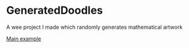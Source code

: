 # GeneratedDoodles
A wee project I made which randomly generates mathematical artwork

[Main example](https://raw.githubusercontent.com/pbsinclair42/GeneratedDoodles/master/Examples/Density50%20eg1.PNG)
